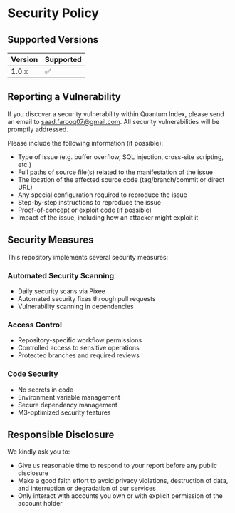 # Security Policy

## Supported Versions

| Version | Supported          |
| ------- | ------------------ |
| 1.0.x   | :white_check_mark: |

## Reporting a Vulnerability

If you discover a security vulnerability within Quantum Index, please send an email to saad.farooq07@gmail.com. All security vulnerabilities will be promptly addressed.

Please include the following information (if possible):
- Type of issue (e.g. buffer overflow, SQL injection, cross-site scripting, etc.)
- Full paths of source file(s) related to the manifestation of the issue
- The location of the affected source code (tag/branch/commit or direct URL)
- Any special configuration required to reproduce the issue
- Step-by-step instructions to reproduce the issue
- Proof-of-concept or exploit code (if possible)
- Impact of the issue, including how an attacker might exploit it

## Security Measures

This repository implements several security measures:

### Automated Security Scanning
- Daily security scans via Pixee
- Automated security fixes through pull requests
- Vulnerability scanning in dependencies

### Access Control
- Repository-specific workflow permissions
- Controlled access to sensitive operations
- Protected branches and required reviews

### Code Security
- No secrets in code
- Environment variable management
- Secure dependency management
- M3-optimized security features

## Responsible Disclosure
We kindly ask you to:
- Give us reasonable time to respond to your report before any public disclosure
- Make a good faith effort to avoid privacy violations, destruction of data, and interruption or degradation of our services
- Only interact with accounts you own or with explicit permission of the account holder
